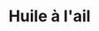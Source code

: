 ---
layout: recette
categories: [recettes]
hidden: true
lang: fr
sitemap: false
title: Huile à l'ail
type: condiment
recettes:
  Classique:
    ingredients: 
      - nom: ail
        qte: 3
        unite: gousses
      - nom: huile
        qte: 250
        unite: mL
        variable: true
      - nom: poivre
        qte: 1
        unite: cuillère à café
      - nom: romarin
      - nom: thym

    etapes:
      - label: Préparation de l'ail
        details:
          - Hacher l'ail
          - Verser l'huile dans une casserole
          - Le faire revenir 5 minutes à feu doux
          - Réserver
      - label: Assemblage
        details: 
          - Concasser le poivre
          - Ajouter le poivre et les herbes dans la casserole
          - Embouteiller

notes:
  - Se conserve au frais
---